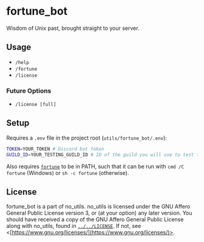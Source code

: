 # fortune_bot

Wisdom of Unix past, brought straight to your server.

## Usage

- `/help`
- `/fortune`
- `/license`

### Future Options

- `/license [full]`

## Setup

Requires a `.env` file in the project root (`utils/fortune_bot/.env`):

```sh
TOKEN=YOUR_TOKEN # Discord bot token
GUILD_ID=YOUR_TESTING_GUILD_ID # ID of the guild you will use to test the bot
```

Also requires [`fortune`](<https://en.wikipedia.org/wiki/Fortune_(Unix)>) to be in PATH,
such that it can be run with
`cmd /C fortune` (Windows) or `sh -c fortune` (otherwise).

## License

fortune_bot is a part of no_utils.
no_utils is licensed under the GNU Affero General Public License version 3,
or (at your option) any later version.
You should have received a copy of the GNU Affero General Public License along with no_utils,
found in [`../../LICENSE`](../../LICENSE).
If not, see \<[https://www.gnu.org/licenses/](https://www.gnu.org/licenses/)>.
